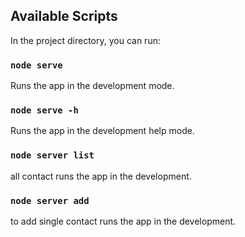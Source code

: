 ## Available Scripts

In the project directory, you can run:

### `node serve`

Runs the app in the development mode.<br />

### `node serve -h`

Runs the app in the development help mode.<br />

### `node server list`

all contact runs the app in the development.<br />

### `node server add`

to add single contact runs the app in the development.<br />